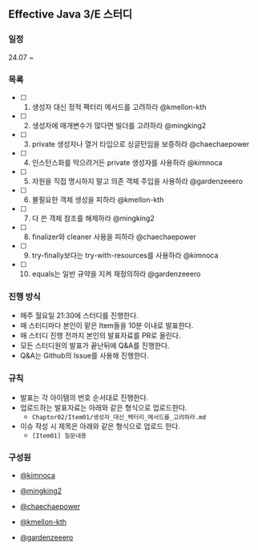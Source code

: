## Effective Java 3/E 스터디

### 일정

24.07 ~

### 목록

-   [ ] 1. 생성자 대신 정적 팩터리 메서드를 고려하라 @kmellon-kth
-   [ ] 2. 생성자에 매개변수가 많다면 빌더를 고려하라 @mingking2
-   [ ] 3. private 생성자나 열거 타입으로 싱글턴임을 보증하라 @chaechaepower
-   [ ] 4. 인스턴스화를 막으려거든 private 생성자를 사용하라 @kimnoca
-   [ ] 5. 자원을 직접 명시하지 말고 의존 객체 주입을 사용하라 @gardenzeeero
-   [ ] 6. 불필요한 객체 생성을 피하라 @kmellon-kth
-   [ ] 7. 다 쓴 객체 참조를 해제하라 @mingking2
-   [ ] 8. finalizer와 cleaner 사용을 피하라 @chaechaepower
-   [ ] 9. try-finally보다는 try-with-resources를 사용하라 @kimnoca
-   [ ] 10. equals는 일반 규약을 지켜 재정의하라 @gardenzeeero

### 진행 방식

-   매주 월요일 21:30에 스터디를 진행한다.
-   매 스터디마다 본인이 맡은 Item들을 10분 이내로 발표한다.
-   매 스터디 진행 전까지 본인의 발표자료를 PR로 올린다.
-   모든 스터디원의 발표가 끝난뒤에 Q&A를 진행한다.
-   Q&A는 Github의 Issue를 사용해 진행한다.

### 규칙

-   발표는 각 아이템의 번호 순서대로 진행한다.
-   업로드하는 발표자료는 아래와 같은 형식으로 업로드한다.
    -   `Chaptor02/Item01/생성자_대신_팩터리_메서드를_고려하라.md`
-   이슈 작성 시 제목은 아래와 같은 형식으로 업로드 한다.
    -   `[Item01] 질문내용`

### 구성원

-   [@kimnoca](https://github.com/kimnoca)

-   [@mingking2](https://github.com/mingking2)

-   [@chaechaepower](https://github.com/chaechaepower)

-   [@kmellon-kth](https://github.com/kmellon-kth)

-   [@gardenzeeero](https://github.com/gardenzeeero)
